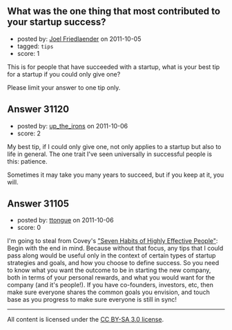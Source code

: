 ## What was the one thing that most contributed to your startup success?

- posted by: [Joel Friedlaender](https://stackexchange.com/users/-1/5543-joel-friedlaender) on 2011-10-05
- tagged: `tips`
- score: 1

This is for people that have succeeded with a startup, what is your best tip for a startup if you could only give one?

Please limit your answer to one tip only.


## Answer 31120

- posted by: [up_the_irons](https://stackexchange.com/users/-1/13705-up-the-irons) on 2011-10-06
- score: 2

My best tip, if I could only give one, not only applies to a startup but also to life in general.  The one trait I've seen universally in successful people is this: patience.

Sometimes it may take you many years to succeed, but if you keep at it, you will.


## Answer 31105

- posted by: [ttongue](https://stackexchange.com/users/-1/13655-ttongue) on 2011-10-06
- score: 0

<p>I'm going to steal from Covey's <a href="https://www.stephencovey.com/7habits/7habits.php" rel="nofollow">"Seven Habits of Highly Effective People"</a>: Begin with the end in mind. Because without that focus, any tips that I could pass along would be useful only in the context of certain types of startup strategies and goals, and how you choose to define success. So you need to know what you want the outcome to be in starting the new company, both in terms of your personal rewards, and what you would want for the company (and it's people!). If you have co-founders, investors, etc, then make sure everyone shares the common goals you envision, and touch base as you progress to make sure everyone is still in sync! </p>




---

All content is licensed under the [CC BY-SA 3.0 license](https://creativecommons.org/licenses/by-sa/3.0/).
